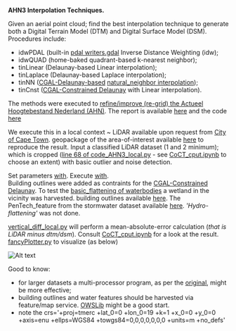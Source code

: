 **AHN3 Interpolation Techniques.**

Given an aerial point cloud; find the best interpolation technique to generate both a Digital Terrain Model (DTM) and Digital Surface Model (DSM).
Procedures include:
- idwPDAL (built-in [pdal writers.gdal](https://pdal.io/stages/writers.gdal.html) Inverse Distance Weighting (idw);
- idwQUAD (home-baked quadrant-based k-nearest neighbor);
- tinLinear (Delaunay-based Linear interpolation);
- tinLaplace (Delaunay-based Laplace interpolation);
- tinNN ([CGAL-Delaunay-based](https://doc.cgal.org/latest/Triangulation_2/index.html) [natural_neighbor interpolation](https://doc.cgal.org/latest/Interpolation/group__PkgInterpolation2NatNeighbor.html));
- tinCnst ([CGAL-Constrained Delaunay](https://doc.cgal.org/latest/Triangulation_2/index.html#title23) with Linear interpolation).

The methods were executed to [refine/improve (re-grid) the Actueel Hoogtebestand Nederland (AHN)](https://github.com/tudelft3d/geo1101.2020.ahn3). The report is available [here](https://3d.bk.tudelft.nl/pdfs/synthesis/2020_ahn3_report.pdf) and the code [here](https://github.com/khalhoz/geo1101-ahn3-GF-and-Interpolation)

We execute this in a local context ~ LiDAR available upon request from [City of Cape Town](https://www.capetown.gov.za/). geopackage of the area-of-interest available [here](https://github.com/AdrianKriger/terrain101/tree/main/hw01_b/aoi) to reproduce the result. 
Input a classified LiDAR dataset (1 and 2 minimum); which is cropped ([line 68 of code_AHN3_local.py](https://github.com/AdrianKriger/terrain101/blob/main/hw01_b/code_AHN3_local.py#L68) - see [CoCT_cput.ipynb](https://github.com/AdrianKriger/terrain101/blob/main/hw01_b/CoCT_cput.ipynb) to choose an extent) with basic outlier and noise detection.

Set parameters [with](https://github.com/AdrianKriger/terrain101/blob/main/hw01_b/params_local.json). Execute [with](https://github.com/AdrianKriger/terrain101/blob/main/hw01_b/geoAHN3_local.py).  
Building outlines were added as contraints for the [CGAL-Constrained Delaunay](https://github.com/AdrianKriger/terrain101/blob/main/hw01_b/code_AHN3_local.py#L248). To test the [basic_flattening of waterbodies](https://github.com/AdrianKriger/terrain101/blob/main/hw01_b/code_AHN3_local.py#L355) a wetland in the vicinity was harvested. 
building outlines available [here](https://odp-cctegis.opendata.arcgis.com/datasets/4a542172a2cc430898a5e635d688eee3_86/explore). The PenTech_feature from the stormwater dataset available [here](https://odp-cctegis.opendata.arcgis.com/datasets/74fa0c08ca43494d9b92b1431205bfd7_71/explore). *'Hydro-flattening'* was not done.

[vertical_diff_local.py](https://github.com/AdrianKriger/terrain101/blob/main/hw01_b/vertical_diff_local.py) will perform a mean-absolute-error calculation (*that is LiDAR minus dtm/dsm*). Consult [CoCT_cput.ipynb](https://github.com/AdrianKriger/terrain101/blob/main/hw01_b/CoCT_cput.ipynb) for a look at the result. 
[fancyPlotter.py](https://github.com/AdrianKriger/terrain101/blob/main/hw01_b/fancyPlotter.py) to visualize (as below)

![Alt text](https://github.com/AdrianKriger/terrain101/blob/main/hw01_b/hw01_b_DtmDsm.gif)

Good to know:
- for larger datasets a multi-processor program, as per the [original](https://github.com/khalhoz/geo1101-ahn3-GF-and-Interpolation), might be more effective;
- building outlines and water features should be harvested via feature/map service. [OWSLib](https://github.com/geopython/OWSLib) might be a good start.
- note the crs='+proj=tmerc +lat_0=0 +lon_0=19 +k=1 +x_0=0 +y_0=0 +axis=enu +ellps=WGS84 +towgs84=0,0,0,0,0,0,0 +units=m +no_defs'
